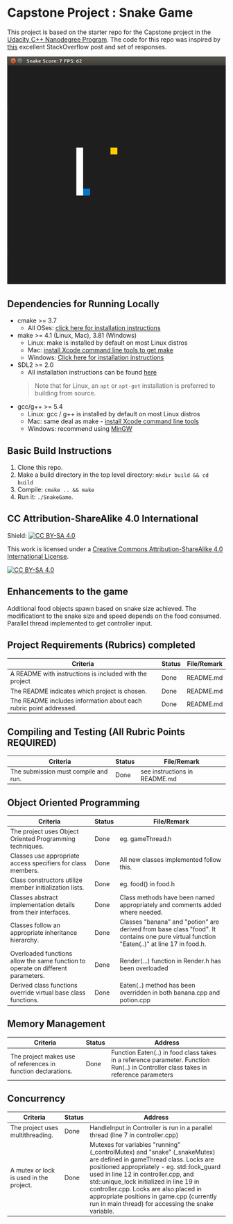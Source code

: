 # Capstone Project : Snake Game

This project is based on the starter repo for the Capstone project in the [Udacity C++ Nanodegree Program](https://www.udacity.com/course/c-plus-plus-nanodegree--nd213). The code for this repo was inspired by [this](https://codereview.stackexchange.com/questions/212296/snake-game-in-c-with-sdl) excellent StackOverflow post and set of responses.

<img src="snake_game.gif"/>

## Dependencies for Running Locally
* cmake >= 3.7
  * All OSes: [click here for installation instructions](https://cmake.org/install/)
* make >= 4.1 (Linux, Mac), 3.81 (Windows)
  * Linux: make is installed by default on most Linux distros
  * Mac: [install Xcode command line tools to get make](https://developer.apple.com/xcode/features/)
  * Windows: [Click here for installation instructions](http://gnuwin32.sourceforge.net/packages/make.htm)
* SDL2 >= 2.0
  * All installation instructions can be found [here](https://wiki.libsdl.org/Installation)
  >Note that for Linux, an `apt` or `apt-get` installation is preferred to building from source. 
* gcc/g++ >= 5.4
  * Linux: gcc / g++ is installed by default on most Linux distros
  * Mac: same deal as make - [install Xcode command line tools](https://developer.apple.com/xcode/features/)
  * Windows: recommend using [MinGW](http://www.mingw.org/)

## Basic Build Instructions

1. Clone this repo.
2. Make a build directory in the top level directory: `mkdir build && cd build`
3. Compile: `cmake .. && make`
4. Run it: `./SnakeGame`.


## CC Attribution-ShareAlike 4.0 International

Shield: [![CC BY-SA 4.0][cc-by-sa-shield]][cc-by-sa]

This work is licensed under a
[Creative Commons Attribution-ShareAlike 4.0 International License][cc-by-sa].

[![CC BY-SA 4.0][cc-by-sa-image]][cc-by-sa]

[cc-by-sa]: http://creativecommons.org/licenses/by-sa/4.0/
[cc-by-sa-image]: https://licensebuttons.net/l/by-sa/4.0/88x31.png
[cc-by-sa-shield]: https://img.shields.io/badge/License-CC%20BY--SA%204.0-lightgrey.svg


## Enhancements to the game

Additional food objects spawn based on snake size achieved. The modificationt to the snake size and speed depends on the food consumed.
Parallel thread implemented to get controller input.


## Project Requirements (Rubrics) completed 

| Criteria                                                |  Status | File/Remark|
| ------------------------------------------------------- | --------|---------|
| A README with instructions is included with the project | Done|README.md
| The README indicates which project is chosen.| Done|README.md
|The README includes information about each rubric point addressed.|Done|README.md

## Compiling and Testing (All Rubric Points REQUIRED)
| Criteria                                                |  Status | File/Remark|
| ------------------------------------------------------- | --------|---------|
| The submission must compile and run. | Done| see instructions in README.md

## Object Oriented Programming
| Criteria                                                |  Status | File/Remark|
| ------------------------------------------------------- | --------|---------|
| The project uses Object Oriented Programming techniques.| Done| eg. gameThread.h
| Classes use appropriate access specifiers for class members. | Done | All new classes implemented follow this.
| Class constructors utilize member initialization lists. | Done | eg. food() in food.h
| Classes abstract implementation details from their interfaces.| Done| Class methods have been named appropriately and comments added where needed. 
|Classes follow an appropriate inheritance hierarchy.| Done | Classes "banana" and "potion" are derived from base class "food". It contains one pure virtual function "Eaten(..)" at line 17 in food.h.
|Overloaded functions allow the same function to operate on different parameters.| Done | Render(...) function in Render.h has been overloaded
|Derived class functions override virtual base class functions.| Done | Eaten(..) method has been overridden in both banana.cpp and potion.cpp

## Memory Management
| Criteria                                                | Status | Address |
| ------------------------------------------------------- | --------|---------|
| The project makes use of references in function declarations.| Done| Function Eaten(..) in food class takes in a reference parameter. Function Run(..) in Controller class takes in reference parameters

## Concurrency
| Criteria                                                |  Status | Address |
| ------------------------------------------------------- | --------|---------|
|The project uses multithreading.|Done| HandleInput in Controller is run in a parallel thread (line 7 in controller.cpp)
|A mutex or lock is used in the project.|Done| Mutexes for variables "running" (_controlMutex) and "snake" (_snakeMutex) are defined in gameThread class. Locks are positioned appropriately - eg. std::lock_guard used in line 12 in controller.cpp, and std::unique_lock initialized in line 19 in controller.cpp. Locks are also placed in appropriate positions in game.cpp (currently run in main thread) for accessing the snake variable.



